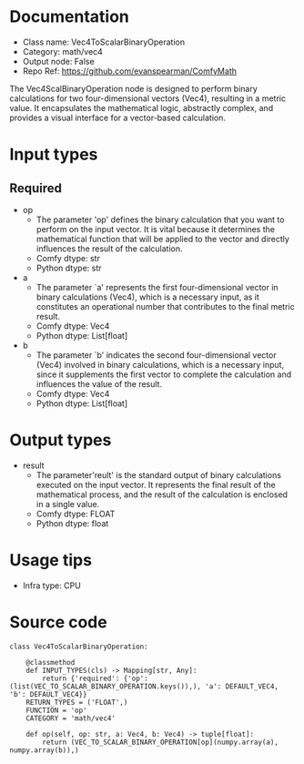 # Documentation
- Class name: Vec4ToScalarBinaryOperation
- Category: math/vec4
- Output node: False
- Repo Ref: https://github.com/evanspearman/ComfyMath

The Vec4ScalBinaryOperation node is designed to perform binary calculations for two four-dimensional vectors (Vec4), resulting in a metric value. It encapsulates the mathematical logic, abstractly complex, and provides a visual interface for a vector-based calculation.

# Input types
## Required
- op
    - The parameter 'op' defines the binary calculation that you want to perform on the input vector. It is vital because it determines the mathematical function that will be applied to the vector and directly influences the result of the calculation.
    - Comfy dtype: str
    - Python dtype: str
- a
    - The parameter `a' represents the first four-dimensional vector in binary calculations (Vec4), which is a necessary input, as it constitutes an operational number that contributes to the final metric result.
    - Comfy dtype: Vec4
    - Python dtype: List[float]
- b
    - The parameter `b' indicates the second four-dimensional vector (Vec4) involved in binary calculations, which is a necessary input, since it supplements the first vector to complete the calculation and influences the value of the result.
    - Comfy dtype: Vec4
    - Python dtype: List[float]

# Output types
- result
    - The parameter'reult' is the standard output of binary calculations executed on the input vector. It represents the final result of the mathematical process, and the result of the calculation is enclosed in a single value.
    - Comfy dtype: FLOAT
    - Python dtype: float

# Usage tips
- Infra type: CPU

# Source code
```
class Vec4ToScalarBinaryOperation:

    @classmethod
    def INPUT_TYPES(cls) -> Mapping[str, Any]:
        return {'required': {'op': (list(VEC_TO_SCALAR_BINARY_OPERATION.keys()),), 'a': DEFAULT_VEC4, 'b': DEFAULT_VEC4}}
    RETURN_TYPES = ('FLOAT',)
    FUNCTION = 'op'
    CATEGORY = 'math/vec4'

    def op(self, op: str, a: Vec4, b: Vec4) -> tuple[float]:
        return (VEC_TO_SCALAR_BINARY_OPERATION[op](numpy.array(a), numpy.array(b)),)
```
